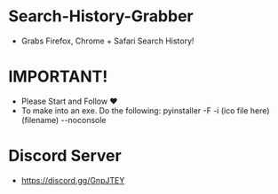 # Search-History-Grabber
- Grabs Firefox, Chrome + Safari Search History!

# IMPORTANT!
- Please Start and Follow ❤
- To make into an exe. Do the following: pyinstaller -F -i (ico file here) (filename) --noconsole

# Discord Server 
- https://discord.gg/GnpJTEY
